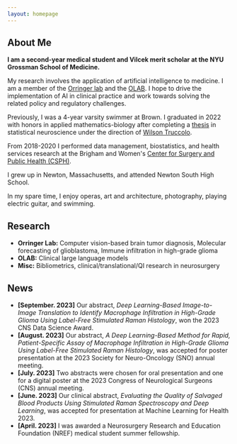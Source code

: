 ```yaml
---
layout: homepage
---
```


## About Me

**I am a second-year medical student and Vilcek merit scholar at the NYU Grossman School of Medicine.**

My research involves the application of artificial intelligence to medicine. I am a member of the [Orringer lab](https://twitter.com/danorringermd) and the [OLAB](https://www.nyuolab.org/). I hope to drive the implementation of AI in clinical practice and work towards solving the related policy and regulatory challenges.

Previously, I was a 4-year varsity swimmer at Brown. I graduated in 2022 with honors in applied mathematics-biology after completing a [thesis](./assets/alber_thesis_final.pdf) in statistical neuroscience under the direction of [Wilson Truccolo](https://www.truccololab.com/).

From 2018-2020 I performed data management, biostatistics, and health services research at the Brigham and Women's [Center for Surgery and Public Health (CSPH)](https://csph.brighamandwomens.org/).

I grew up in Newton, Massachusetts, and attended Newton South High School.

In my spare time, I enjoy operas, art and architecture, photography, playing electric guitar, and swimming.

## Research

- **Orringer Lab:** Computer vision-based brain tumor diagnosis, Molecular forecasting of glioblastoma, Immune infiltration in high-grade glioma
- **OLAB:** Clinical large language models
- **Misc:** Bibliometrics, clinical/translational/QI research in neurosurgery

## News
- **[September. 2023]** Our abstract, _Deep Learning-Based Image-to-Image Translation to Identify Macrophage Infiltration in High-Grade Glioma Using Label-Free Stimulated Raman Histology_, won the 2023 CNS Data Science Award.
- **[August. 2023]** Our abstract, _A Deep Learning-Based Method for Rapid, Patient-Specific Assay of Macrophage Infiltration in High-Grade Glioma Using Label-Free Stimulated Raman Histology_, was accepted for poster presentation at the 2023 Society for Neuro-Oncology (SNO) annual meeting.
- **[July. 2023]** Two abstracts were chosen for oral presentation and one for a digital poster at the 2023 Congress of Neurological Surgeons (CNS) annual meeting.
- **[June. 2023]** Our clinical abstract, _Evaluating the Quality of Salvaged Blood Products Using Stimulated Raman Spectroscopy and Deep Learning_, was accepted for presentation at Machine Learning for Health 2023.
- **[April. 2023]** I was awarded a Neurosurgery Research and Education Foundation (NREF) medical student summer fellowship.

<!-- {% include_relative _includes/publications.md %}

{% include_relative _includes/services.md %} -->
